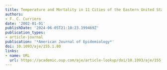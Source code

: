 ```yaml
---
title: Temperature and Mortality in 11 Cities of the Eastern United States
authors:
- F. C. Curriero
date: '2002-01-01'
publishDate: '2024-06-05T21:10:23.199469Z'
publication_types:
- article-journal
publication: '*American Journal of Epidemiology*'
doi: 10.1093/aje/155.1.80
links:
- name: URL
  url: https://academic.oup.com/aje/article-lookup/doi/10.1093/aje/155.1.80
---
```


